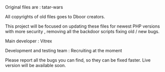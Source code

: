 Original files are : tatar-wars

All copyrights of old files goes to Dboor creators.

This project will be focused on updating these files for newest PHP versions with more security , removing all the backdoor scripts fixing old / new bugs.

Main developer : Vitrex

Development and testing team : Recruiting at the moment

Please report all the bugs you can find, so they can be fixed faster. 
Live version will be available soon.
